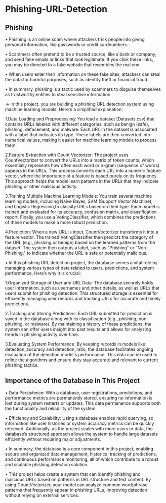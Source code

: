 # Phishing-URL-Detection

## Phishing
• Phishing is an online scam where attackers trick people into giving personal information, like passwords or credit cardnumbers.

• Scammers often pretend to be a trusted source, like a bank or company, and send fake emails or links
that look legitimate. If you click these links, you may be directed to a fake website
that resembles the real one.

• When users enter their information on these fake sites, attackers can steal the data for harmful purposes, such as identity theft or financial fraud.

• In summary, phishing is a tactic used by scammers to disguise themselves as trustworthy entities to steal sensitive information.

-> In this project, you are building a phishing URL detection system using machine learning models. Here's a simplified explanation:

1.Data Loading and Preprocessing: You load a dataset (Datasets.csv) that contains URLs labeled with different categories, such as benign (safe), phishing, defacement, and malware. Each URL in the dataset is associated with a label that indicates its type. These labels are then converted into numerical values, making it easier for machine learning models to process them.

2.Feature Extraction with Count Vectorizer: The project uses CountVectorizer to convert the URLs into a matrix of token counts, which essentially represents how often each word or n-gram (sequence of words) appears in the URLs. This process converts each URL into a numeric feature vector, where the importance of a feature is based purely on its frequency. This approach helps the model learn patterns in the URLs that may indicate phishing or other malicious activity.

3.Training Multiple Machine Learning Models: You train several machine learning models, including Naive Bayes, SVM (Support Vector Machine), and Logistic Regression,to classify URLs based on their type. Each model is trained and evaluated for its accuracy, confusion matrix, and classification report. Finally, you use a VotingClassifier, which combines the predictions of these models to make a more robust prediction.

4.Prediction: When a new URL is input, CountVectorizer transforms it into a feature vector. The trained VotingClassifier then predicts the category of the URL (e.g., phishing or benign) based on the learned patterns from the dataset. The system then outputs a label, such as "Phishing" or "Non-Phishing," to indicate whether the URL is safe or potentially malicious.

• In this phishing URL detection project, the database serves a vital role by managing various types of data related to users, predictions, and system performance. Here’s why it is crucial:

1.Organized Storage of User and URL Data: The database securely holds user information, such as usernames and other details, as well as URLs that users submit for phishing detection. This structured storage is essential for efficiently managing user records and tracking URLs for accurate and timely predictions.

2.Tracking and Storing Predictions: Each URL submitted for prediction is saved in the database along with its classification (e.g., phishing, non-phishing, or malware). By maintaining a history of these predictions, the system can offer users insight into past results and allows for analyzing trends in phishing activity over time.

3.Evaluating System Performance: By keeping records in models like detection_accuracy and detection_ratio, the database facilitates ongoing evaluation of the detection model's performance. This data can be used to refine the algorithms and ensure they stay accurate and relevant to current phishing tactics.

## Importance of the Database in This Project
• Data Persistence: With a database, user registrations, predictions, and performance metrics are permanently stored, ensuring no information is lost during system restarts or updates. This data permanence supports both the functionality and reliability of the system.

• Efficiency and Scalability: Using a database enables rapid querying, so information like user histories or system accuracy metrics can be quickly retrieved. Additionally, as the project scales with more users or data, the database’s structured approach allows the system to handle large datasets efficiently without requiring major adjustments.

• In summary, the database is a core component in this project, enabling secure and organized data management, historical tracking of predictions, and continuous performance monitoring, all of which contribute to a robust and scalable phishing detection solution.

• This project helps create a system that can identify phishing and malicious URLs based on patterns in URL structure and text content. By using CountVectorizer, your model can analyze common word/phrase patterns that frequently appear in phishing URLs, improving detection without relying on external services.
